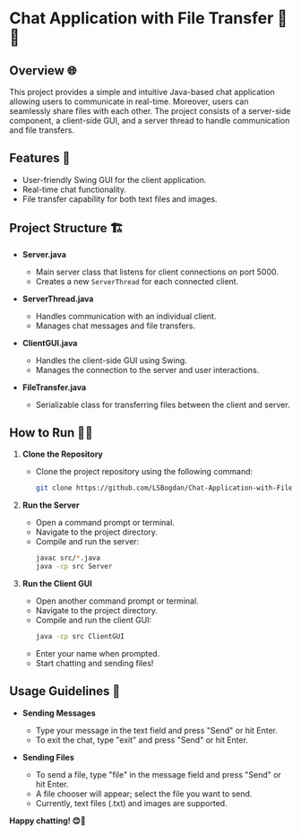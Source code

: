 # Chat Application with File Transfer 💬📁

## Overview 🌐
This project provides a simple and intuitive Java-based chat application allowing users to communicate in real-time. Moreover, users can seamlessly share files with each other. The project consists of a server-side component, a client-side GUI, and a server thread to handle communication and file transfers.

## Features 🚀
- User-friendly Swing GUI for the client application.
- Real-time chat functionality.
- File transfer capability for both text files and images.

## Project Structure 🏗️
- **Server.java**
  - Main server class that listens for client connections on port 5000.
  - Creates a new `ServerThread` for each connected client.

- **ServerThread.java**
  - Handles communication with an individual client.
  - Manages chat messages and file transfers.

- **ClientGUI.java**
  - Handles the client-side GUI using Swing.
  - Manages the connection to the server and user interactions.

- **FileTransfer.java**
  - Serializable class for transferring files between the client and server.

## How to Run 🏃‍♂️
1. **Clone the Repository**
   - Clone the project repository using the following command:
     ```bash
     git clone https://github.com/LSBogdan/Chat-Application-with-File-Transfer.git
     ```

2. **Run the Server**
   - Open a command prompt or terminal.
   - Navigate to the project directory.
   - Compile and run the server:
     ```bash
     javac src/*.java
     java -cp src Server
     ```

3. **Run the Client GUI**
   - Open another command prompt or terminal.
   - Navigate to the project directory.
   - Compile and run the client GUI:
     ```bash
     java -cp src ClientGUI
     ```
   - Enter your name when prompted.
   - Start chatting and sending files!

## Usage Guidelines 📘
- **Sending Messages**
  - Type your message in the text field and press "Send" or hit Enter.
  - To exit the chat, type "exit" and press "Send" or hit Enter.

- **Sending Files**
  - To send a file, type "file" in the message field and press "Send" or hit Enter.
  - A file chooser will appear; select the file you want to send.
  - Currently, text files (.txt) and images are supported.


**Happy chatting! 😊🚀**
